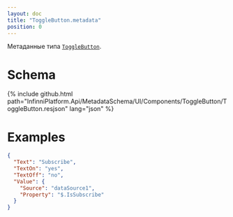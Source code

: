 ```yaml
---
layout: doc
title: "ToggleButton.metadata"
position: 0
---
```


Метаданные типа [`ToggleButton`](../).

# Schema

{% include github.html path="InfinniPlatform.Api/MetadataSchema/UI/Components/ToggleButton/ToggleButton.resjson" lang="json" %}

# Examples

```json
{
  "Text": "Subscribe",
  "TextOn": "yes",
  "TextOff": "no",
  "Value": {
    "Source": "dataSource1",
    "Property": "$.IsSubscribe"
  }
}
```
